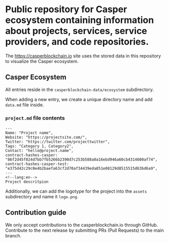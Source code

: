 # Public repository for Casper ecosystem containing information about projects, services, service providers, and code repositories.

The https://casperblockchain.io site uses the stored data in this repository to visualize the Casper ecosystem.

## Casper Ecosystem

All entries reside in the `casperblockchain-data/ecosystem` subdirectory. 

When adding a new entry, we create a unique directory name and add `data.md` file inside.

### `project.md` file contents

```
--- 
Name: "Project name", 
Website: "https://projectsite.com/", 
Twitter: "https://twitter.com/projecttwitter", 
Tags: "Category 1, Category2",
Contact: "hello@project.name",
contract-hashes-casper: "86f2d45f024d7bb7fb5266b2390d7c253b588a0a16ebd946a60cb4314600af74",
contract-hashes-casper-test: "e375d42c29c0e4b2baefa63cf2d70af34439eda851e08129d8515515d63bd6a9",
--- 
<!--lang:en--> 
Project descritpion
```

Additionally, we can add the logotype for the project into the `assets` subdirectory and name it `logo.png`.

## Contribution guide
We only accept contributions to the casperblockchain.io through GitHub. Contribute to the next release by submitting PRs (Pull Requests) to the main branch.
